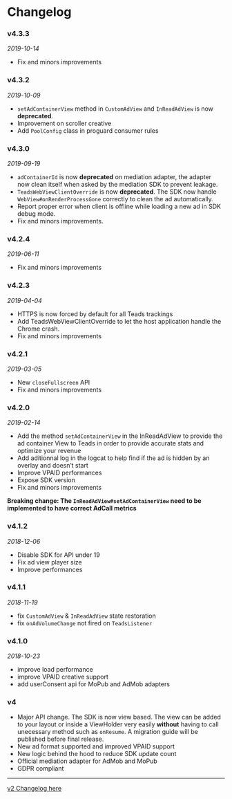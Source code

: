 # Changelog

### v4.3.3
_2019-10-14_
- Fix and minors improvements  

### v4.3.2
_2019-10-09_
- `setAdContainerView` method in `CustomAdView` and `InReadAdView` is now **deprecated**.
- Improvement on scroller creative
- Add `PoolConfig` class in proguard consumer rules

### v4.3.0
_2019-09-19_
- `adContainerId` is now **deprecated** on mediation adapter, the adapter now clean itself when asked by the mediation SDK to prevent leakage.
- `TeadsWebViewClientOverride` is now **deprecated**. The SDK now handle `WebView#onRenderProcessGone` correctly to clean the ad automatically.
- Report proper error when client is offline while loading a new ad in SDK debug mode.
- Fix and minors improvements.

### v4.2.4
_2019-06-11_
- Fix and minors improvements
 
### v4.2.3
_2019-04-04_
- HTTPS is now forced by default for all Teads trackings
- Add TeadsWebViewClientOverride to let the host application handle the Chrome crash. 
- Fix and minors improvements

### v4.2.1
_2019-03-05_
- New `closeFullscreen` API 
- Fix and minors improvements

### v4.2.0
_2019-02-14_
- Add the method `setAdContainerView` in the InReadAdView to provide the ad container View to Teads in order to provide accurate stats and optimize your revenue
- Add aditionnal log in the logcat to help find if the ad is hidden by an overlay and doesn’t start
- Improve VPAID performances
- Expose SDK version
- Fix and minors improvements

**Breaking change: The `InReadAdView#setAdContainerView` need to be implemented to have correct AdCall metrics**

### v4.1.2
_2018-12-06_
- Disable SDK for API under 19
- Fix ad view player size
- Improve performances

### v4.1.1
_2018-11-19_
- fix `CustomAdView` & `InReadAdView` state restoration
- fix `onAdVolumeChange` not fired on `TeadsListener` 

### v4.1.0
_2018-10-23_
- improve load performance
- improve VPAID creative support
- add userConsent api for MoPub and AdMob adapters

### v4
- Major API change. The SDK is now view based. The view can be added to your layout or inside a ViewHolder very easily **without** having to call unecessary method such as `onResume`. A migration guide will be published before final release.
- New ad format supported and improved VPAID support
- New logic behind the hood to reduce SDK update count
- Official mediation adapter for AdMob and MoPub
- GDPR compliant

-------

[v2 Changelog here](https://github.com/teads/TeadsSDK-android/blob/v2.5.12/CHANGELOG.md)
